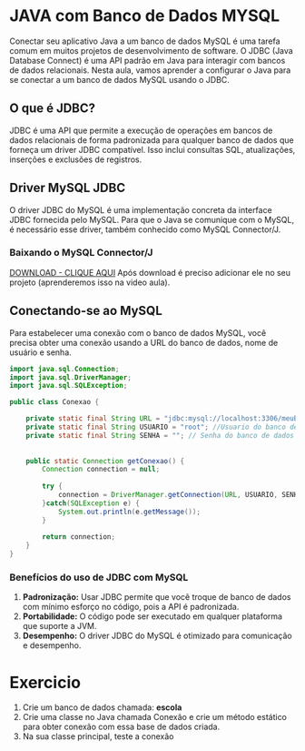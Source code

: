 # JAVA com Banco de Dados MYSQL
Conectar seu aplicativo Java a um banco de dados MySQL é uma tarefa comum em muitos projetos de desenvolvimento de software. O JDBC (Java Database Connect) é uma API padrão em Java para interagir com bancos de dados relacionais. Nesta aula, vamos aprender a configurar o Java para se conectar a um banco de dados MySQL usando o JDBC.

## O que é JDBC?
JDBC é uma API que permite a execução de operações em bancos de dados relacionais de forma padronizada para qualquer banco de dados que forneça um driver JDBC compatível. Isso inclui consultas SQL, atualizações, inserções e exclusões de registros.

## Driver MySQL JDBC
O driver JDBC do MySQL é uma implementação concreta da interface JDBC fornecida pelo MySQL. Para que o Java se comunique com o MySQL, é necessário esse driver, também conhecido como MySQL Connector/J.

### Baixando o MySQL Connector/J 
[DOWNLOAD - CLIQUE AQUI](https://repo1.maven.org/maven2/mysql/mysql-connector-java/8.0.28/mysql-connector-java-8.0.28.jar)
Após download é preciso adicionar ele no seu projeto (aprenderemos isso na video aula).

## Conectando-se ao MySQL
Para estabelecer uma conexão com o banco de dados MySQL, você precisa obter uma conexão usando a URL do banco de dados, nome de usuário e senha.
```java
import java.sql.Connection;
import java.sql.DriverManager;
import java.sql.SQLException;

public class Conexao {

	private static final String URL = "jdbc:mysql://localhost:3306/meuBancoDeDados"; //URL de conexão
	private static final String USUARIO = "root"; //Usuario do banco de dados
	private static final String SENHA = ""; // Senha do banco de dados
	
	
	public static Connection getConexao() {
		Connection connection = null;
		
		try {
			connection = DriverManager.getConnection(URL, USUARIO, SENHA);
		}catch(SQLException e) {
			System.out.println(e.getMessage());
		}
		
		return connection;
	}
}
```

### Benefícios do uso de JDBC com MySQL
1. **Padronização:** Usar JDBC permite que você troque de banco de dados com mínimo esforço no código, pois a API é padronizada.
2. **Portabilidade:** O código pode ser executado em qualquer plataforma que suporte a JVM.
3. **Desempenho:** O driver JDBC do MySQL é otimizado para comunicação e desempenho.


# Exercicio
1. Crie um banco de dados chamada: **escola**
2. Crie uma classe no Java chamada Conexão e crie um método estático para obter conexão com essa base de dados criada.
3. Na sua classe principal, teste a conexão